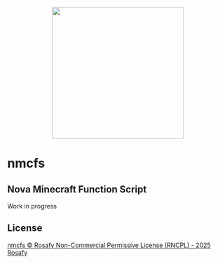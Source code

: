 <p align="center">
  <img width="300" height="300" src="https://github.com/rosafy/nmcfs/blob/main/nmcfs_templogo.png">
</p>

# nmcfs
## Nova Minecraft Function Script
Work in progress 
## License
[nmcfs © Rosafy Non-Commercial Permissive License (RNCPL) - 2025 Rosafy]([url](https://github.com/rosafy/nmcfs/blob/main/LICENSE))
